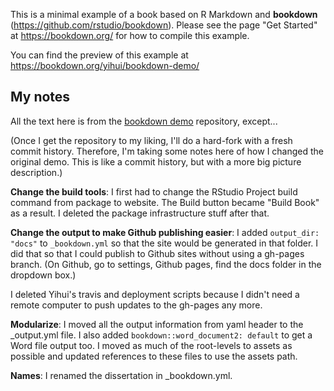 This is a minimal example of a book based on R Markdown and **bookdown**
(https://github.com/rstudio/bookdown). Please see the page "Get Started" at
https://bookdown.org/ for how to compile this example.

You can find the preview of this example at
https://bookdown.org/yihui/bookdown-demo/

## My notes

All the text here is from the 
[bookdown demo](https://github.com/rstudio/bookdown-demo) repository, except...

(Once I get the repository to my liking, I'll do a hard-fork with a fresh commit
history. Therefore, I'm taking some notes here of how I changed the original
demo. This is like a commit history, but with a more big picture description.)

**Change the build tools**: I first had to change the RStudio Project build
command from package to website. The Build button became "Build Book" as a
result. I deleted the package infrastructure stuff after that.

**Change the output to make Github publishing easier**: I added `output_dir: "docs"` 
to `_bookdown.yml` so that the site would be generated in that folder.
I did that so that I could publish to Github sites without using a gh-pages
branch. (On Github, go to settings, Github pages, find the docs folder in the
dropdown box.)

I deleted Yihui's travis and deployment scripts because I didn't need a remote
computer to push updates to the gh-pages any more.

**Modularize**: I moved all the output information from yaml header to the
_output.yml file. I also added `bookdown::word_document2: default` to get a Word
file output too. I moved as much of the root-levels to assets as possible and 
updated references to these files to use the assets path.

**Names**: I renamed the dissertation in _bookdown.yml.

